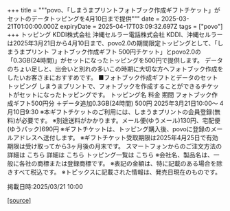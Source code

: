 +++
title = """povo、「しまうまプリントフォトブック作成ギフトチケット」がセットのデータトッピングを4月10日まで提供"""
date = 2025-03-21T01:00:00.000Z
expiryDate = 2025-04-17T03:09:32.697Z
tags = ["povo"]
+++
トッピング KDDI株式会社 沖縄セルラー電話株式会社 KDDI、沖縄セルラーは2025年3月21日から4月10日まで、povo2.0の期間限定トッピングとして、「しまうまプリント フォトブック作成ギフト 500円チケット」とpovo2.0の「0.3GB(24時間)」がセットになったトッピングを500円で提供します。 データのちょい足しと、出会いと別れの多いこの時期に大切な方へフォトブック作成をしたいお客さまにおすすめです。 ■フォトブック作成ギフトとデータのセットトッピング しまうまプリントで、フォトブックを作成することができるチケットがセットになったトッピングです。 トッピング名 料金 期間 フォトブック作成ギフト500円分 ＋データ追加0.3GB(24時間) 500円 2025年3月21日10:00～ 4月10日9:30 ※本ギフトチケットのご利用には、しまうまプリントの会員登録(無料)が必要です。 ※別途送料がかかります。メール便(ゆうメール)130円、宅配便(ゆうパック)690円 ※ギフトチケットは、トッピング購入後、povoに登録のメールアドレスへ送付します。 ※ギフトチケット受取期限は2025年4月25日で有効期限は受け取ってから3ヶ月後の月末です。 スマートフォンからのご注文方法の詳細は こちら 詳細は こちら トッピング一覧は こちら ※会社名、製品名は、一般に各社の商標または登録商標です。 ※表記の金額は、特に記載のある場合を除きすべて税込です。 ※トピックスに記載された情報は、発売日現在のものです。

掲載日時:2025/03/21 10:00

[[source]](https://povo.jp/news/newsrelease/20250321_01/)
